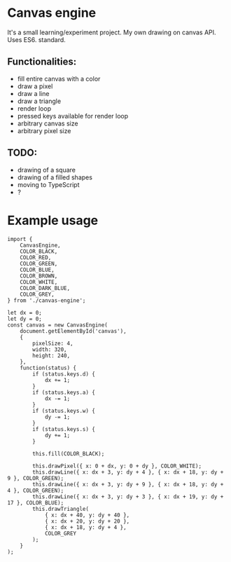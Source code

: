 # Canvas engine

It's a small learning/experiment project. My own drawing on canvas API. Uses ES6. standard.

## Functionalities:

* fill entire canvas with a color
* draw a pixel
* draw a line
* draw a triangle
* render loop
* pressed keys available for render loop
* arbitrary canvas size
* arbitrary pixel size

## TODO:

* drawing of a square
* drawing of a filled shapes
* moving to TypeScript
* ?

# Example usage

```
import {
    CanvasEngine,
    COLOR_BLACK,
    COLOR_RED,
    COLOR_GREEN,
    COLOR_BLUE,
    COLOR_BROWN,
    COLOR_WHITE,
    COLOR_DARK_BLUE,
    COLOR_GREY,
} from './canvas-engine';

let dx = 0;
let dy = 0;
const canvas = new CanvasEngine(
    document.getElementById('canvas'),
    {
        pixelSize: 4,
        width: 320,
        height: 240,
    },
    function(status) {
        if (status.keys.d) {
            dx += 1;
        }
        if (status.keys.a) {
            dx -= 1;
        }
        if (status.keys.w) {
            dy -= 1;
        }
        if (status.keys.s) {
            dy += 1;
        }

        this.fill(COLOR_BLACK);

        this.drawPixel({ x: 0 + dx, y: 0 + dy }, COLOR_WHITE);
        this.drawLine({ x: dx + 3, y: dy + 4 }, { x: dx + 18, y: dy + 9 }, COLOR_GREEN);
        this.drawLine({ x: dx + 3, y: dy + 9 }, { x: dx + 18, y: dy + 4 }, COLOR_GREEN);
        this.drawLine({ x: dx + 3, y: dy + 3 }, { x: dx + 19, y: dy + 17 }, COLOR_BLUE);
        this.drawTriangle(
            { x: dx + 40, y: dy + 40 },
            { x: dx + 20, y: dy + 20 },
            { x: dx + 18, y: dy + 4 },
            COLOR_GREY
        );
    }
);

```